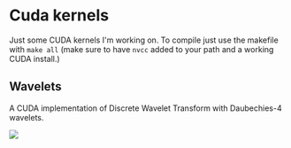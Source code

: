 # Cuda kernels

Just some CUDA kernels I'm working on. To compile just use the makefile with `make all` (make sure to 
have `nvcc` added to your path and a working CUDA install.)

## Wavelets 

A CUDA implementation of Discrete Wavelet Transform with Daubechies-4 wavelets. 

![](https://github.com/jopago/cuda/raw/master/wavelets/img/timing_wavelets.png)
